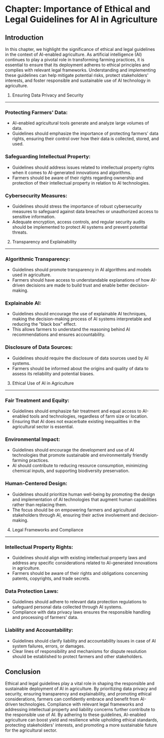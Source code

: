 Chapter: Importance of Ethical and Legal Guidelines for AI in Agriculture
=========================================================================

Introduction
------------

In this chapter, we highlight the significance of ethical and legal guidelines in the context of AI-enabled agriculture. As artificial intelligence (AI) continues to play a pivotal role in transforming farming practices, it is essential to ensure that its deployment adheres to ethical principles and complies with relevant legal frameworks. Understanding and implementing these guidelines can help mitigate potential risks, protect stakeholders' interests, and foster responsible and sustainable use of AI technology in agriculture.

1. Ensuring Data Privacy and Security
-------------------------------------

### Protecting Farmers' Data:

* AI-enabled agricultural tools generate and analyze large volumes of data.
* Guidelines should emphasize the importance of protecting farmers' data rights, ensuring their control over how their data is collected, stored, and used.

### Safeguarding Intellectual Property:

* Guidelines should address issues related to intellectual property rights when it comes to AI-generated innovations and algorithms.
* Farmers should be aware of their rights regarding ownership and protection of their intellectual property in relation to AI technologies.

### Cybersecurity Measures:

* Guidelines should stress the importance of robust cybersecurity measures to safeguard against data breaches or unauthorized access to sensitive information.
* Adequate encryption, access controls, and regular security audits should be implemented to protect AI systems and prevent potential threats.

2. Transparency and Explainability
----------------------------------

### Algorithmic Transparency:

* Guidelines should promote transparency in AI algorithms and models used in agriculture.
* Farmers should have access to understandable explanations of how AI-driven decisions are made to build trust and enable better decision-making.

### Explainable AI:

* Guidelines should encourage the use of explainable AI techniques, making the decision-making process of AI systems interpretable and reducing the "black box" effect.
* This allows farmers to understand the reasoning behind AI recommendations and ensures accountability.

### Disclosure of Data Sources:

* Guidelines should require the disclosure of data sources used by AI systems.
* Farmers should be informed about the origins and quality of data to assess its reliability and potential biases.

3. Ethical Use of AI in Agriculture
-----------------------------------

### Fair Treatment and Equity:

* Guidelines should emphasize fair treatment and equal access to AI-enabled tools and technologies, regardless of farm size or location.
* Ensuring that AI does not exacerbate existing inequalities in the agricultural sector is essential.

### Environmental Impact:

* Guidelines should encourage the development and use of AI technologies that promote sustainable and environmentally friendly farming practices.
* AI should contribute to reducing resource consumption, minimizing chemical inputs, and supporting biodiversity preservation.

### Human-Centered Design:

* Guidelines should prioritize human well-being by promoting the design and implementation of AI technologies that augment human capabilities rather than replacing them.
* The focus should be on empowering farmers and agricultural stakeholders through AI, ensuring their active involvement and decision-making.

4. Legal Frameworks and Compliance
----------------------------------

### Intellectual Property Rights:

* Guidelines should align with existing intellectual property laws and address any specific considerations related to AI-generated innovations in agriculture.
* Farmers should be aware of their rights and obligations concerning patents, copyrights, and trade secrets.

### Data Protection Laws:

* Guidelines should adhere to relevant data protection regulations to safeguard personal data collected through AI systems.
* Compliance with data privacy laws ensures the responsible handling and processing of farmers' data.

### Liability and Accountability:

* Guidelines should clarify liability and accountability issues in case of AI system failures, errors, or damages.
* Clear lines of responsibility and mechanisms for dispute resolution should be established to protect farmers and other stakeholders.

Conclusion
----------

Ethical and legal guidelines play a vital role in shaping the responsible and sustainable deployment of AI in agriculture. By prioritizing data privacy and security, ensuring transparency and explainability, and promoting ethical considerations, farmers can confidently embrace and benefit from AI-driven technologies. Compliance with relevant legal frameworks and addressing intellectual property and liability concerns further contribute to the responsible use of AI. By adhering to these guidelines, AI-enabled agriculture can boost yield and resilience while upholding ethical standards, protecting stakeholders' interests, and promoting a more sustainable future for the agricultural sector.
